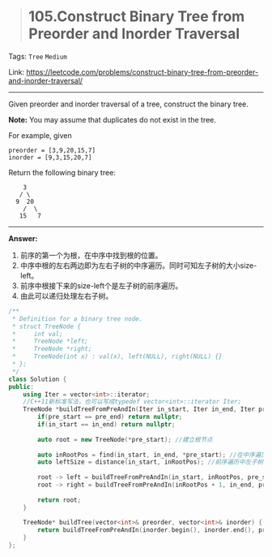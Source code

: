 > # 105.Construct Binary Tree from Preorder and Inorder Traversal

Tags: `Tree` `Medium`

Link: <https://leetcode.com/problems/construct-binary-tree-from-preorder-and-inorder-traversal/>

---

Given preorder and inorder traversal of a tree, construct the binary tree.

**Note:**
You may assume that duplicates do not exist in the tree.

For example, given

```
preorder = [3,9,20,15,7]
inorder = [9,3,15,20,7]
```

Return the following binary tree:

```
    3
   / \
  9  20
    /  \
   15   7
```

---

**Answer:**

1. 前序的第一个为根，在中序中找到根的位置。
2. 中序中根的左右两边即为左右子树的中序遍历。同时可知左子树的大小size-left。
3. 前序中根接下来的size-left个是左子树的前序遍历。
4. 由此可以递归处理左右子树。

```c++
/**
 * Definition for a binary tree node.
 * struct TreeNode {
 *     int val;
 *     TreeNode *left;
 *     TreeNode *right;
 *     TreeNode(int x) : val(x), left(NULL), right(NULL) {}
 * };
 */
class Solution {
public:
    using Iter = vector<int>::iterator; 
    //C++11新标准写法，也可以写成typedef vector<int>::iterator Iter;
    TreeNode *buildTreeFromPreAndIn(Iter in_start, Iter in_end, Iter pre_start, Iter pre_end){
        if(pre_start == pre_end) return nullptr;
        if(in_start == in_end) return nullptr;
        
        auto root = new TreeNode(*pre_start); //建立根节点
        
        auto inRootPos = find(in_start, in_end, *pre_start); //在中序遍历中找到pre_start来划分左右子树
        auto leftSize = distance(in_start, inRootPos); //前序遍历中左子树的大小
        
        root -> left = buildTreeFromPreAndIn(in_start, inRootPos, pre_start + 1, pre_start + 1 + leftSize);
        root -> right = buildTreeFromPreAndIn(inRootPos + 1, in_end, pre_start + 1 + leftSize, pre_end);
        
        return root;
    }
    
    TreeNode* buildTree(vector<int>& preorder, vector<int>& inorder) {
        return buildTreeFromPreAndIn(inorder.begin(), inorder.end(), preorder.begin(), preorder.end());
    }
};
```

